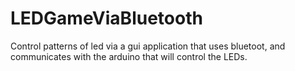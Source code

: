 # LEDGameViaBluetooth
Control patterns of led via a gui application that uses bluetoot, and communicates with the arduino that will control the LEDs.
